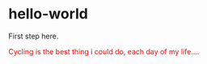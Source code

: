 # hello-world
First step here. 
<body>
  <p style="color:#FF0000";>Cycling is the best thing i could do, each day of my life....</p>
</body>

